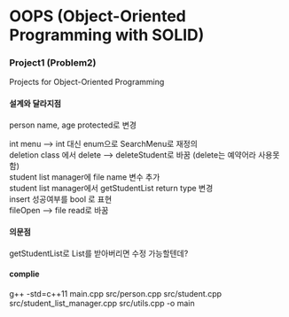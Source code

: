 # OOPS (Object-Oriented Programming with SOLID)
### Project1 (Problem2)

Projects for Object-Oriented Programming

#### 설계와 달라지점  

person name, age protected로 변경

int menu --> int 대신 enum으로 SearchMenu로 재정의  
deletion class 에서 delete --> deleteStudent로 바꿈 (delete는 예약어라 사용못함)  
student list manager에 file name 변수 추가  
student list manager에서 getStudentList return type 변경  
insert 성공여부를 bool 로 표현  
fileOpen --> file read로 바꿈  

#### 의문점
getStudentList로 List를 받아버리면 수정 가능할텐데?

#### complie
g++ -std=c++11 main.cpp src/person.cpp src/student.cpp src/student_list_manager.cpp src/utils.cpp -o main

